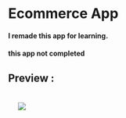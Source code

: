 # Ecommerce App

#### I remade this app for learning.

#### this app not completed

## Preview :

<div>
  <img src="https://github.com/user-attachments/assets/a9a5054a-b5c0-4177-8cb9-b44d4fbd24b5" style="padding: 20px;" />
</div>
